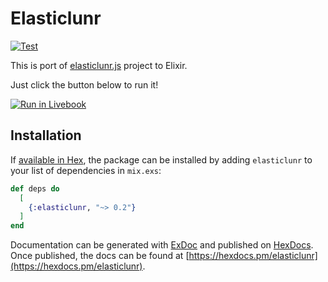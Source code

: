 # Elasticlunr

[![Test](https://github.com/heywhy/ex_elasticlunr/actions/workflows/test.yml/badge.svg?branch=master)](https://github.com/heywhy/ex_elasticlunr/actions)

This is port of [elasticlunr.js](https://github.com/weixsong/elasticlunr.js) project to Elixir.

Just click the button below to run it!

[![Run in Livebook](https://livebook.dev/badge/v1/blue.svg)](https://livebook.dev/run?url=https%3A%2F%2Fgithub.com%2Fheywhy%2Fex_elasticlunr%2Fblob%2Fmaster%2Fdocs.livemd)

## Installation

If [available in Hex](https://hex.pm/docs/publish), the package can be installed
by adding `elasticlunr` to your list of dependencies in `mix.exs`:

```elixir
def deps do
  [
    {:elasticlunr, "~> 0.2"}
  ]
end
```

Documentation can be generated with [ExDoc](https://github.com/elixir-lang/ex_doc)
and published on [HexDocs](https://hexdocs.pm). Once published, the docs can
be found at [https://hexdocs.pm/elasticlunr](https://hexdocs.pm/elasticlunr).

